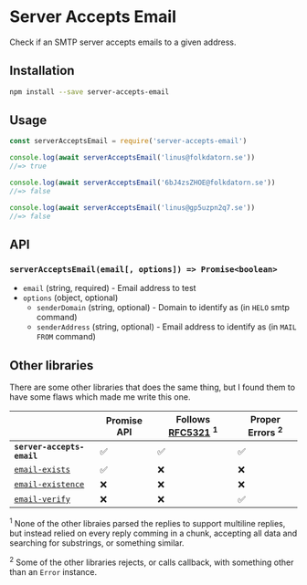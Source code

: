 # Server Accepts Email

Check if an SMTP server accepts emails to a given address.

## Installation

```sh
npm install --save server-accepts-email
```

## Usage

```js
const serverAcceptsEmail = require('server-accepts-email')

console.log(await serverAcceptsEmail('linus@folkdatorn.se'))
//=> true

console.log(await serverAcceptsEmail('6bJ4zsZHOE@folkdatorn.se'))
//=> false

console.log(await serverAcceptsEmail('linus@gp5uzpn2q7.se'))
//=> false
```

## API

### `serverAcceptsEmail(email[, options]) => Promise<boolean>`

- `email` (string, required) - Email address to test
- `options` (object, optional)
  - `senderDomain` (string, optional) - Domain to identify as (in `HELO` smtp command)
  - `senderAddress` (string, optional) - Email address to identify as (in `MAIL FROM` command)

## Other libraries

There are some other libraries that does the same thing, but I found them to have some flaws which made me write this one.

&nbsp; | Promise API | Follows [RFC5321](https://tools.ietf.org/html/rfc5321) <sup>1</sup> | Proper Errors <sup>2</sup>
----- | ----- | ----- | -----
**`server-accepts-email`** | ✅ | ✅ | ✅
[`email-exists`](https://github.com/scippio/email-existence) | ✅ | ❌ | ❌
[`email-existence`](https://github.com/MarkTiedemann/email-exists) | ❌ | ❌ | ❌
[`email-verify`](https://github.com/bighappyworld/email-verify) | ❌ | ❌ | ✅

<sup>1</sup> None of the other libraies parsed the replies to support multiline replies, but instead relied on every reply comming in a chunk, accepting all data and searching for substrings, or something similar.

<sup>2</sup> Some of the other libraries rejects, or calls callback, with something other than an `Error` instance.

